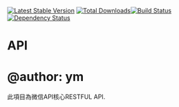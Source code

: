 [![Latest Stable Version](https://poser.pugx.org/ym1623/node_wx/version.png)](https://packagist.org/ym1623/node_wx) [![Total Downloads](https://poser.pugx.org/ym1623/node_wx/d/total.png)](https://packagist.org/packages/ym1623/node_wx)[![Build Status](https://travis-ci.org/ym1623/node_wx.png?branch=master)](https://travis-ci.org/ym1623/node_wx)[![Dependency Status](https://gemnasium.com/ym1623/node_wx.png)](https://gemnasium.com/ym1623/node_wx)
# API
# @author: ym
此項目為微信API核心RESTFUL API.